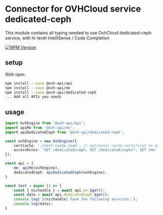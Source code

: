 # Connector for OVHCloud service dedicated-ceph

This module contains all typing needed to use OvhCloud dedicated-ceph service, with hi-level IntelliSense / Code Completion

[![NPM Version](https://img.shields.io/npm/v/@ovh-api/dedicated-ceph.svg?style=flat)](https://www.npmjs.org/package/@ovh-api/dedicated-ceph)

## setup

With npm:
````bash
npm install --save @ovh-api/api
npm install --save @ovh-api/me
npm install --save @ovh-api/dedicated-ceph
... Add all APIs you needs
````

## usage

````typescript
import OvhEngine from '@ovh-api/api';
import apiMe from '@ovh-api/me';
import apiDedicatedCeph from '@ovh-api/dedicated-ceph';

const ovhEngine = new OvhEngine({ 
    certCache: './cert-cache.json', // optionnal cache certificat to disk
    accessRules: 'GET /dedicated/ceph, GET /dedicated/ceph/*, GET /me', // optionnal limit the requested privileges.
});

const api = {
    me: apiMe(ovhEngine),
    dedicatedCeph: apiDedicatedCeph(ovhEngine),
}

const test = async () => {
    const { nichandle } = await api.me.$get();
    const data = await api.dedicatedCeph.$get();
    console.log(`${nichandle} have the following services:`);
    console.log(data);
}

````